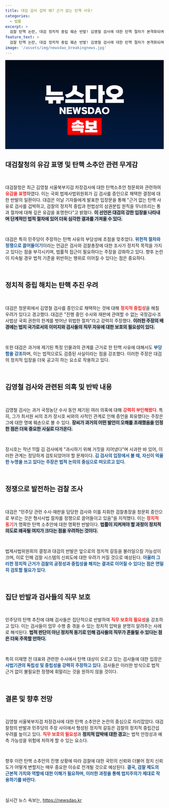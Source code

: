 ```yaml
---
title: 대검 검사 겁박 왜? 근거 없는 탄핵 사유!
categories:
  - 법률
excerpt: >
  검찰 탄핵 논란, 대검 정치적 중립 훼손 반발! 김영철 검사에 대한 탄핵 절차가 본격화되며 이원석 검찰총장도 증인으로 채택됐다. 대검은 무근거 탄핵이라며 강하게 비판하는데… 진실은? 클릭해 확인하세요!
feature_text: >
  검찰 탄핵 논란, 대검 정치적 중립 훼손 반발! 김영철 검사에 대한 탄핵 절차가 본격화되며 이원석 검찰총장도 증인으로 채택됐다. 대검은 무근거 탄핵이라며 강하게 비판하는데… 진실은? 클릭해 확인하세요!
image: '/assets/img/newsdao_breakingnews.jpg'
---
```


<p><img src="/assets/img/newsdao_breakingnews.jpg" alt="flaretime 속보" /></p>

<h2 data-ke-size="size26">대검찰청의 유감 표명 및 탄핵 소추안 관련 무게감</h2>

<p data-ke-size="size16">&nbsp;</p>

<p>대검찰청은 최근 김영철 서울북부지검 차장검사에 대한 탄핵소추안 청문회와 관련하여 <b><span style="color: #ee2323;">유감을 표명</span></b>하였다. 이는 국회 법제사법위원회가 김 검사를 증인으로 채택한 결정에 대한 반발의 일환이다. 대검은 이날 기자들에게 발표한 입장문을 통해 "근거 없는 탄핵 사유로 검사를 겁박하고, 검찰의 정치적 중립과 헌법상의 삼권분립 원칙을 무너뜨리는 통과 절차에 대해 깊은 유감을 표명한다"고 밝혔다. <b><span style="background-color: #21538527;">이 선언은 대검의 강한 입장을 나타내며 단계적인 법적 절차에 있어 더욱 심각한 결과를 가져올 수 있다.</span></b> </p>

<p data-ke-size="size16">&nbsp;</p>

<p>대검은 특히 민주당이 주장하는 탄핵 사유의 부당성에 초점을 맞추었다. <b><span style="color: #1a5490;">위헌적 절차와 정쟁으로 끌어들이기</span></b>이라는 언급은 검사와 검찰총장에 대한 조사가 정치적 목적을 가지고 있다는 점을 부각시키며, 법률적 접근이 필요하다는 주장을 강화하고 있다. 향후 논란이 지속될 경우 법적 기준을 위반하는 행위로 이어질 수 있다는 점은 중요하다. </p>

<p data-ke-size="size16">&nbsp;</p>

<h2 data-ke-size="size26">정치적 중립 해치는 탄핵 추진 우려</h2>

<p data-ke-size="size16">&nbsp;</p>

<p>대검은 청문회에서 김영철 검사를 증인으로 채택하는 것에 대해 <b><span style="color: #ee2323;">정치적 중립성</span></b>을 해칠 우려가 있다고 경고했다. 대검은 "진행 중인 수사와 재판에 관여할 수 없는 국정감사·조사법상 국회 권한의 한계를 벗어난 위법한 절차"라고 강력히 주장했다. <b><span style="background-color: #21538527;">이러한 주장의 배경에는 법치 국가로서의 이미지와 검사들의 직무 자유에 대한 보호의 필요성이 있다.</span></b> </p>

<p data-ke-size="size16">&nbsp;</p>

<p>또한 대검은 과거에 제기된 특정 인물과의 관계를 근거로 한 탄핵 사유에 대해서도 <b><span style="color: #1a5490;">부당함을 강조</span></b>하며, 이는 법적으로도 검증된 사실이라는 점을 강조했다. 이러한 주장은 대검의 정치적 입장을 더욱 공고히 하는 요소로 작용하고 있다.</p>

<p data-ke-size="size16">&nbsp;</p>

<h2 data-ke-size="size26">김영철 검사와 관련된 의혹 및 반박 내용</h2>

<p data-ke-size="size16">&nbsp;</p>

<p>김영철 검사는 과거 국정농단 수사 동안 제기된 여러 의혹에 대해 <b><span style="color: #ee2323;">강력히 부인해왔다</span></b>. 특히, 그가 최서원 씨의 조카 장시호 씨와의 사적인 관계로 인해 증언을 회유했다는 주장은 그에 대한 명예 훼손으로 볼 수 있다. <b><span style="background-color: #21538527;">장씨가 과거의 어떤 발언이 오해를 초래했음을 인정한 점은 더욱 중요한 사실로 다가온다.</span></b> </p>

<p data-ke-size="size16">&nbsp;</p>

<p>장시호는 작년 11월 김 검사에게 "과시하기 위해 거짓을 지어냈다"며 사과한 바 있어, 이러한 관계는 정당하게 검토되었어야 할 문제이다. <b><span style="color: #1a5490;">김 검사의 입장에서 볼 때, 자신이 억울한 누명을 쓰고 있다는 주장은 법적 논의의 중심으로 떠오르고 있다.</span></b> </p>

<p data-ke-size="size16">&nbsp;</p>

<h2 data-ke-size="size26">정쟁으로 발전하는 검찰 조사</h2>

<p data-ke-size="size16">&nbsp;</p>

<p>대검은 "민주당 관련 수사·재판을 담당한 검사와 이를 지휘한 검찰총장을 청문회 증인으로 부르는 것은 형사사법 절차를 정쟁으로 끌어들이고 있음"을 지적했다. 이는 <b><span style="color: #ee2323;">정치적 동기</span></b>가 명확한 탄핵 소추안에 대한 명확한 반발이다. <b><span style="background-color: #21538527;">법률이 지켜져야 할 과정이 정치적 의도로 왜곡될 여지가 크다는 점을 우려하는 것이다.</span></b> </p>

<p data-ke-size="size16">&nbsp;</p>

<p>법제사법위원회의 결정과 대검의 반발은 앞으로의 정치적 갈등을 불러일으킬 가능성이 크며, 이로 인해 검찰 시스템의 신뢰도에 대한 우려가 커질 것으로 예상된다. <b><span style="color: #1a5490;">아울러 그러한 정치적 근거가 검찰의 공정성과 중립성을 해치는 결과로 이어질 수 있다는 점은 면밀히 검토할 필요가 있다.</span></b> </p>

<p data-ke-size="size16">&nbsp;</p>

<h2 data-ke-size="size26">집단 반발과 검사들의 직무 보호</h2>

<p data-ke-size="size16">&nbsp;</p>

<p>민주당의 탄핵 추진에 대해 검사들은 집단적으로 반발하여 <b><span style="color: #ee2323;">직무 보호의 필요성</span></b>을 강조하고 있다. 이는 검사들이 업무 수행 중 겪을 수 있는 정치적 압박을 분명히 알려주는 사례로 해석된다. <b><span style="background-color: #21538527;">법적 판단이 아닌 정치적 동기로 인해 검사들의 직무가 흔들릴 수 있다는 점은 더욱 주목할 만하다.</span></b> </p>

<p data-ke-size="size16">&nbsp;</p>

<p>특히 이재명 전 대표와 관련한 수사에서 탄핵 대상이 오르고 있는 검사들에 대한 입장은 <b><span style="color: #1a5490;">사법기관의 독립성 및 중립성을 강력히 주장하고 있다</span></b>. 검사들은 이러한 방식으로 법적 근거 없이 불필요한 정쟁에 휘말리는 것을 원하지 않을 것이다. </p>

<p data-ke-size="size16">&nbsp;</p>

<h2 data-ke-size="size26">결론 및 향후 전망</h2>

<p data-ke-size="size16">&nbsp;</p>

<p>김영철 서울북부지검 차장검사에 대한 탄핵 소추안은 논란의 중심으로 자리잡았다. 대검찰청의 반발과 민주당의 주장 사이에서 형성된 정치적 갈등은 검찰의 정치적 중립간섭 우려를 높이고 있다. <b><span style="color: #ee2323;">직무 보호의 필요성</span></b>과 <b><span style="background-color: #21538527;">정치적 압박에 대한 경고</span></b>는 법적 안정성과 예측 가능성을 위험에 처하게 할 수 있는 요소다.</p>

<p data-ke-size="size16">&nbsp;</p>

<p>향후 이런 탄핵 소추안의 진행 상황에 따라 검찰에 대한 국민의 신뢰와 더불어 정치 신뢰도가 어떻게 변할지는 매우 중요한 이슈로 전개될 것으로 예상된다. <b><span style="color: #1a5490;">결국, 검찰 제도의 근본적 가치와 역할에 대한 이해가 필요하며, 이러한 과정을 통해 법치주의가 제대로 작용하기를 바란다.</span></b> </p>

<p data-ke-size="size16">&nbsp;</p>
실시간 뉴스 속보는, <a href="https://newsdao.kr" rel="dofollow">https://newsdao.kr</a>


